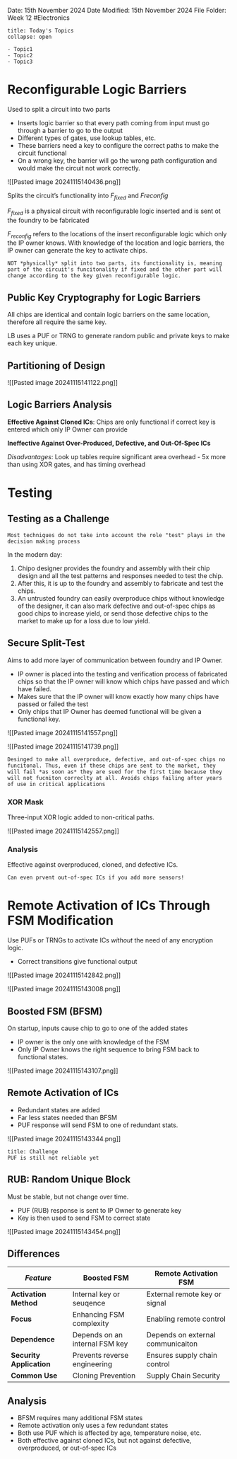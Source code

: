 Date: 15th November 2024
Date Modified: 15th November 2024
File Folder: Week 12
#Electronics

```ad-abstract
title: Today's Topics
collapse: open

- Topic1
- Topic2
- Topic3

```

# Reconfigurable Logic Barriers

Used to split a circuit into two parts
- Inserts logic barrier so that every path coming from input must go through a barrier to go to the output
- Different types of gates, use lookup tables, etc.
- These barriers need a key to configure the correct paths to make the circuit functional
- On a wrong key, the barrier will go the wrong path configuration and would make the circuit not work correctly.

![[Pasted image 20241115140436.png]]

Splits the circuit’s functionality into $F_{fixed}$ and $F{reconfig}$

$F_{fixed}$ is a physical circuit with reconfigurable logic inserted and is sent ot the foundry to be fabricated

$F_{reconfig}$ refers to the locations of the insert reconfigurable logic which only the IP owner knows. With knowledge of the location and logic barriers, the IP owner can generate the key to activate chips.

```ad-warning
NOT *physically* split into two parts, its functionality is, meaning part of the circuit's funcitonality if fixed and the other part will change according to the key given reconfigurable logic.
```

## Public Key Cryptography for Logic Barriers

All chips are identical and contain logic barriers on the same location, therefore all require the same key.

LB uses a PUF or TRNG to generate random public and private keys to make each key unique.

## Partitioning of Design

![[Pasted image 20241115141122.png]]

## Logic Barriers Analysis

**Effective Against Cloned ICs**: Chips are only functional if correct key is entered which only IP Owner can provide

**Ineffective Against Over-Produced, Defective, and Out-Of-Spec ICs**

*Disadvantages*: Look up tables require significant area overhead - 5x more than using XOR gates, and has timing overhead

# Testing

## Testing as a Challenge

```ad-important
Most techniques do not take into account the role "test" plays in the decision making process
```

In the modern day:
1. Chipo designer provides the foundry and assembly with their chip design and all the test patterns and responses needed to test the chip.
2. After this, it is up to the foundry and assembly to fabricate and test the chips.
3. An untrusted foundry can easily overproduce chips without knowledge of the designer, it can also mark defective and out-of-spec chips as good chips to increase yield, or send those defective chips to the market to make up for a loss due to low yield.

## Secure Split-Test

Aims to add more layer of communication between foundry and IP Owner.
- IP owner is placed into the testing and verification process of fabricated chips so that the IP owner will know which chips have passed and which have failed.
- Makes sure that the IP owner will know exactly how many chips have passed or failed the test
- Only chips that IP Owner has deemed functional will be given a functional key.

![[Pasted image 20241115141557.png]]

![[Pasted image 20241115141739.png]]

```ad-important
Desinged to make all overproduce, defective, and out-of-spec chips no funcitonal. Thus, even if these chips are sent to the market, they will fail *as soon as* they are sued for the first time because they will not fucniton correclty at all. Avoids chips failing after years of use in critical applications
```

### XOR Mask

Three-input XOR logic added to non-critical paths.

![[Pasted image 20241115142557.png]]

### Analysis

Effective against overproduced, cloned, and defective ICs. 

```ad-important
Can even prvent out-of-spec ICs if you add more sensors!
```

# Remote Activation of ICs Through FSM Modification

Use PUFs or TRNGs to activate ICs *without* the need of any encryption logic.
- Correct transitions give functional output

![[Pasted image 20241115142842.png]]

![[Pasted image 20241115143008.png]]

## Boosted FSM (BFSM)

On startup, inputs cause chip to go to one of the added states
- IP owner is the only one with knowledge of the FSM
- Only IP Owner knows the right sequence to bring FSM back to functional states.

![[Pasted image 20241115143107.png]]

## Remote Activation of ICs

- Redundant states are added
- Far less states needed than BFSM
- PUF response will send FSM to one of redundant stats.

![[Pasted image 20241115143344.png]]

```ad-warning
title: Challenge
PUF is still not reliable yet
```

## RUB: Random Unique Block

Must be stable, but not change over time. 
- PUF (RUB) response is sent to IP Owner to generate key
- Key is then used to send FSM to correct state

![[Pasted image 20241115143454.png]]

## Differences

| *Feature*                | Boosted FSM                    | Remote Activation FSM             |
| ------------------------ | ------------------------------ | --------------------------------- |
| **Activation Method**    | Internal key or seuqence       | External remote key or signal     |
| **Focus**                | Enhancing FSM complexity       | Enabling remote control           |
| **Dependence**           | Depends on an internal FSM key | Depends on external communicaiton |
| **Security Application** | Prevents reverse engineering   | Ensures supply chain control      |
| **Common Use**           | Cloning Prevention             | Supply Chain Security             |

## Analysis

- BFSM requires many additional FSM states
- Remote activation only uses a few redundant states
- Both use PUF which is affected by age, temperature noise, etc.
- Both effective against cloned ICs, but not against defective, overproduced, or out-of-spec ICs

